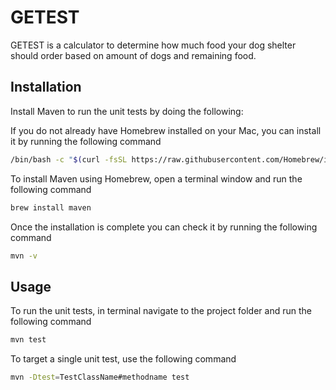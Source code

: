# GETEST

GETEST is a calculator to determine how much food your dog shelter should order based on amount of dogs and remaining food.

## Installation

Install Maven to run the unit tests by doing the following:

If you do not already have Homebrew installed on your Mac, you can install it by running the following command 




```bash
/bin/bash -c "$(curl -fsSL https://raw.githubusercontent.com/Homebrew/install/master/install.sh)"

```
To install Maven using Homebrew, open a terminal window and run the following command

```bash
brew install maven
```
Once the installation is complete you can check it by running the following command

```bash
mvn -v
```
## Usage

To run the unit tests, in terminal navigate to the project folder and run the following command

```bash
mvn test 
```
To target a single unit test, use the following command
```bash
mvn -Dtest=TestClassName#methodname test
```
